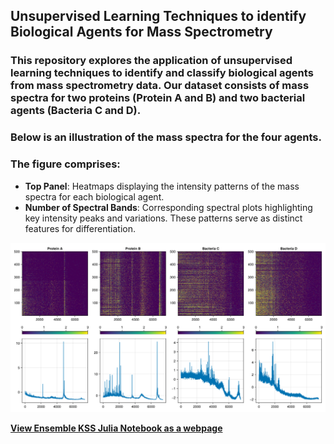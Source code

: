 ## Unsupervised Learning Techniques to identify Biological Agents for Mass Spectrometry

### This repository explores the application of unsupervised learning techniques to identify and classify biological agents from mass spectrometry data. Our dataset consists of mass spectra for two proteins (Protein A and B) and two bacterial agents (Bacteria C and D). 

### Below is an illustration of the mass spectra for the four agents.

### The figure comprises:

- **Top Panel**: Heatmaps displaying the intensity patterns of the mass spectra for each biological agent.
- **Number of Spectral Bands**: Corresponding spectral plots highlighting key intensity peaks and variations. These patterns serve as distinct features for differentiation.

<img src="Visualizations/Heatmaps_Spectral%20Plots.png" alt="Heatmap Vs Spectral Plots" width="600"/>


<!-- [Heatmap Vs Spectral Plots](Visualizations/Heatmaps_Spectral%20Plots.png) -->

[**View Ensemble KSS Julia Notebook as a webpage**](https://cristy210.github.io/Biomolecular-Identification---Mass-Spectrometry/1_667_ProjSub.html)
